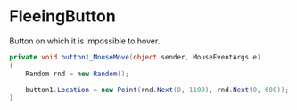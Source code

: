 # FleeingButton
Button on which it is impossible to hover.

```C#
private void button1_MouseMove(object sender, MouseEventArgs e)
{
    Random rnd = new Random();

    button1.Location = new Point(rnd.Next(0, 1100), rnd.Next(0, 600));
}
```
